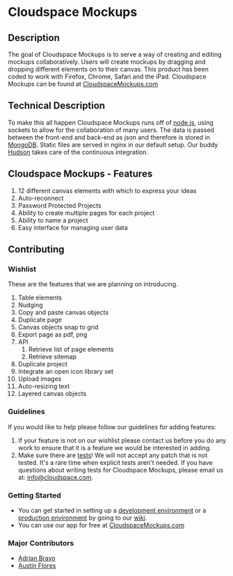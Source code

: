 # Cloudspace Mockups

## Description

The goal of Cloudspace Mockups is to serve a way of creating and editing mockups collaboratively. Users will create mockups by dragging and dropping different elements on to their canvas.  This product has been coded to work with Firefox, Chrome, Safari and the iPad. Cloudspace Mockups can be found at [CloudspaceMockups.com](http://cloudspacemockups.com)

## Technical Description

To make this all happen Cloudspace Mockups runs off of [node.js](http://nodejs.org/), using sockets to allow for the collaboration of many users.  The data is passed between the front-end and back-end as json and therefore is stored in [MongoDB](http://www.mongodb.org/). Static files are served in nginx in our default setup. Our buddy [Hudson](http://hudson-ci.org/) takes care of the continuous integration.

## Cloudspace Mockups - Features

1. 12 different canvas elements with which to express your ideas
2. Auto-reconnect
3. Password Protected Projects
4. Ability to create multiple pages for each project
5. Ability to name a project
6. Easy interface for managing user data
  
## Contributing

### Wishlist

These are the features that we are planning on introducing.

1. Table elements
2. Nudging
3. Copy and paste canvas objects
4. Duplicate page
5. Canvas objects snap to grid
6. Export page as pdf, png
7. API
	1. Retrieve list of page elements
	2. Retrieve sitemap
8. Duplicate project
9. Integrate an open icon library set
10. Upload images
11. Auto-resizing text
12. Layered canvas objects

### Guidelines

If you would like to help please follow our guidelines for adding features:

1. If your feature is not on our wishlist please contact us before you do any work to ensure that it is a feature we would be interested in adding.
2. Make sure there are [tests](https://github.com/cloudspace/mockups/wiki/Testing)! We will not accept any patch that is not tested.
   It's a rare time when explicit tests aren't needed. If you have questions
   about writing tests for Cloudspace Mockups, please email us at: info@cloudspace.com.

### Getting Started

* You can get started in setting up a [development environment](https://github.com/cloudspace/mockups/wiki/Development-Setup "Development") or a [production environment](https://github.com/cloudspace/mockups/wiki/EC2-Setup "Production") by going to our [wiki](https://github.com/cloudspace/mockups/wiki "wiki").
* You can use our app for free at [CloudspaceMockups.com](http://cloudspacemockups.com "Make Some Mockups!")

### Major Contributors

* [Adrian Bravo](https://github.com/adrianbravo)
* [Austin Flores](https://github.com/unflores)
